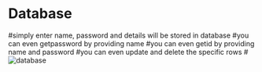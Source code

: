 # Database 

#simply enter name, password and details will be stored in database
#you can even getpassword by providing name 
#you can even getid by providing name and password
#you can even update and delete the specific rows 
#![database](https://cloud.githubusercontent.com/assets/22947683/21279904/accb8c30-c397-11e6-807b-687adbaea491.PNG)
